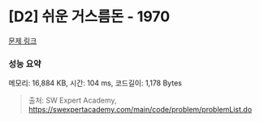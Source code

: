 # [D2] 쉬운 거스름돈 - 1970 

[문제 링크](https://swexpertacademy.com/main/code/problem/problemDetail.do?contestProbId=AV5PsIl6AXIDFAUq) 

### 성능 요약

메모리: 16,884 KB, 시간: 104 ms, 코드길이: 1,178 Bytes



> 출처: SW Expert Academy, https://swexpertacademy.com/main/code/problem/problemList.do